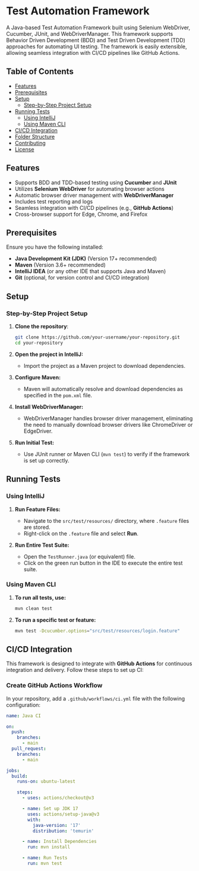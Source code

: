 # Test Automation Framework

A Java-based Test Automation Framework built using Selenium WebDriver, Cucumber, JUnit, and WebDriverManager. This framework supports Behavior Driven Development (BDD) and Test Driven Development (TDD) approaches for automating UI testing. The framework is easily extensible, allowing seamless integration with CI/CD pipelines like GitHub Actions.

## Table of Contents

- [Features](#features)
- [Prerequisites](#prerequisites)
- [Setup](#setup)
  - [Step-by-Step Project Setup](#step-by-step-project-setup)
- [Running Tests](#running-tests)
  - [Using IntelliJ](#using-intellij)
  - [Using Maven CLI](#using-maven-cli)
- [CI/CD Integration](#cicd-integration)
- [Folder Structure](#folder-structure)
- [Contributing](#contributing)
- [License](#license)

## Features

- Supports BDD and TDD-based testing using **Cucumber** and **JUnit**
- Utilizes **Selenium WebDriver** for automating browser actions
- Automatic browser driver management with **WebDriverManager**
- Includes test reporting and logs
- Seamless integration with CI/CD pipelines (e.g., **GitHub Actions**)
- Cross-browser support for Edge, Chrome, and Firefox

## Prerequisites

Ensure you have the following installed:

- **Java Development Kit (JDK)** (Version 17+ recommended)
- **Maven** (Version 3.6+ recommended)
- **IntelliJ IDEA** (or any other IDE that supports Java and Maven)
- **Git** (optional, for version control and CI/CD integration)
  
## Setup

### Step-by-Step Project Setup

1. **Clone the repository**:
   ```bash
   git clone https://github.com/your-username/your-repository.git
   cd your-repository

2. **Open the project in IntelliJ:**
   - Import the project as a Maven project to download dependencies.

3. **Configure Maven:**
   - Maven will automatically resolve and download dependencies as specified in the `pom.xml` file.

4. **Install WebDriverManager:**
   - WebDriverManager handles browser driver management, eliminating the need to manually download browser drivers like ChromeDriver or EdgeDriver.

5. **Run Initial Test:**
   - Use JUnit runner or Maven CLI (`mvn test`) to verify if the framework is set up correctly.

## Running Tests

### Using IntelliJ

1. **Run Feature Files:**
   - Navigate to the `src/test/resources/` directory, where `.feature` files are stored.
   - Right-click on the `.feature` file and select **Run**.

2. **Run Entire Test Suite:**
   - Open the `TestRunner.java` (or equivalent) file.
   - Click on the green run button in the IDE to execute the entire test suite.

### Using Maven CLI

1. **To run all tests, use:**
   ```bash
   mvn clean test

2. **To run a specific test or feature:**
   ```bash
   mvn test -Dcucumber.options="src/test/resources/login.feature"

## CI/CD Integration

This framework is designed to integrate with **GitHub Actions** for continuous integration and delivery. Follow these steps to set up CI:

### Create GitHub Actions Workflow

In your repository, add a `.github/workflows/ci.yml` file with the following configuration:

```yaml
name: Java CI

on:
  push:
    branches:
      - main
  pull_request:
    branches:
      - main

jobs:
  build:
    runs-on: ubuntu-latest

    steps:
      - uses: actions/checkout@v3

      - name: Set up JDK 17
        uses: actions/setup-java@v3
        with:
          java-version: '17'
          distribution: 'temurin'

      - name: Install Dependencies
        run: mvn install

      - name: Run Tests
        run: mvn test



